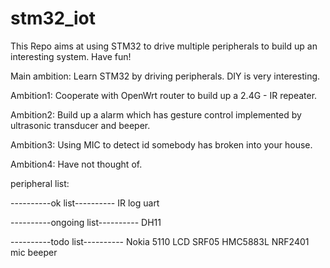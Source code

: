 # stm32_iot
This Repo aims at using STM32 to drive multiple peripherals to build up an interesting system. Have fun!

Main ambition:
Learn STM32 by driving peripherals. DIY is very interesting.

Ambition1:
Cooperate with OpenWrt router to build up a 2.4G - IR repeater.

Ambition2:
Build up a alarm which has gesture control implemented by ultrasonic transducer
and beeper.

Ambition3:
Using MIC to detect id somebody has broken into your house.

Ambition4:
Have not thought of.



peripheral list:

----------ok list----------
IR
log uart

----------ongoing list----------
DH11

----------todo list----------
Nokia 5110 LCD
SRF05
HMC5883L
NRF2401
mic
beeper

